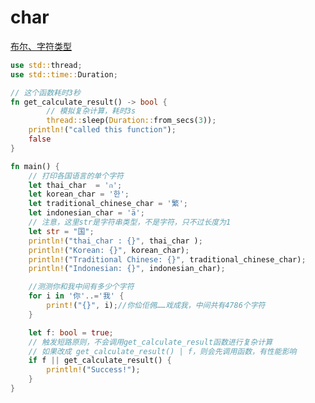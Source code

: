 # char

[布尔、字符类型](https://www.hackquest.io/zh/syntax/Rust%20%E5%9F%BA%E7%A1%80%E8%AF%BE%E7%A8%8B/learn/9ad466ae-358f-47f1-befc-db9bce7964a2?menu=learningTrack&learningTrackId=b502eb82-9254-45e7-be22-1f460aafb2cf&menuCourseId=f900092a-e3ac-44fc-9d49-744119511e36&lessonId=9ad466ae-358f-47f1-befc-db9bce7964a2&documentationId=null)

```rust
use std::thread;
use std::time::Duration;

// 这个函数耗时3秒
fn get_calculate_result() -> bool {
		// 模拟复杂计算，耗时3s
		thread::sleep(Duration::from_secs(3));
    println!("called this function");
    false
}

fn main() {
    // 打印各国语言的单个字符
    let thai_char  = 'ก';
    let korean_char = '한';
    let traditional_chinese_char = '繁';
    let indonesian_char = 'ä';
    // 注意，这里str是字符串类型，不是字符，只不过长度为1
    let str = "国";
    println!("thai_char : {}", thai_char );
    println!("Korean: {}", korean_char);
    println!("Traditional Chinese: {}", traditional_chinese_char);
    println!("Indonesian: {}", indonesian_char);

    //测测你和我中间有多少个字符
    for i in '你'..='我' {
        print!("{}", i);//你佡佢佣……戏成我，中间共有4786个字符
    }

    let f: bool = true;
    // 触发短路原则，不会调用get_calculate_result函数进行复杂计算
    // 如果改成 get_calculate_result() | f，则会先调用函数，有性能影响
    if f || get_calculate_result() {
        println!("Success!");
    }
}
```
